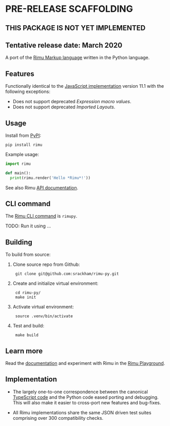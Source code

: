 # **PRE-RELEASE SCAFFOLDING**
## **THIS PACKAGE IS NOT YET IMPLEMENTED**
## **Tentative release date: March 2020**

A port of the [Rimu Markup language](https://srackham.github.io/rimu/) written in the Python
language.


## Features
Functionally identical to the [JavaScript
implementation](https://github.com/srackham/rimu) version 11.1 with the
following exceptions:

- Does not support deprecated _Expression macro values_.
- Does not support deprecated _Imported Layouts_.


## Usage
Install from [PyPI](https://pypi.org/project/rimu/):

    pip install rimu

Example usage:

``` python
import rimu

def main():
  print(rimu.render('Hello *Rimu*!'))
```

See also Rimu
[API documentation](https://srackham.github.io/rimu/reference.html#api).


## CLI command
The [Rimu CLI command](https://srackham.github.io/rimu/reference.html#rimuc-command) is `rimupy`.

TODO: Run it using ...


## Building
To build from source:

1. Clone source repo from Github:

        git clone git@github.com:srackham/rimu-py.git

2. Create and initialize virtual environment:

        cd rimu-py/
        make init

3. Activate virtual environment:

        source .venv/bin/activate

4. Test and build:

        make build


## Learn more
Read the [documentation](https://srackham.github.io/rimu/reference.html) and experiment
with Rimu in the [Rimu
Playground](http://srackham.github.io/rimu/rimuplayground.html).


## Implementation
- The largely one-to-one correspondence between the canonical
  [TypeScript code](https://github.com/srackham/rimu) and the Python code
  eased porting and debugging.  This will also make it easier to
  cross-port new features and bug-fixes.

- All Rimu implementations share the same JSON driven test suites
  comprising over 300 compatibility checks.